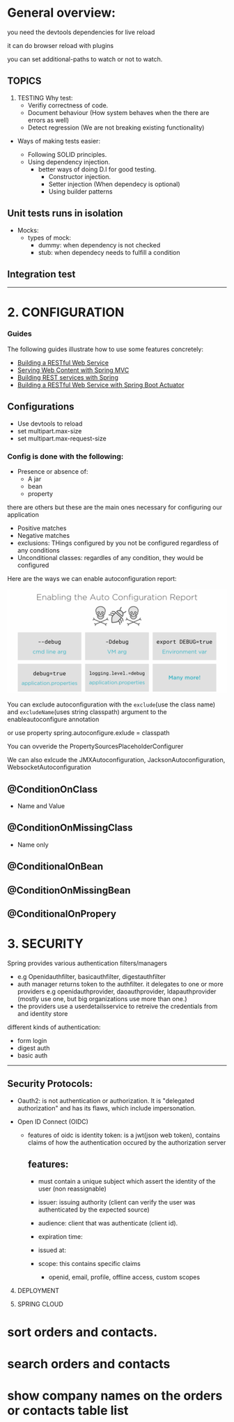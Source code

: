 # General overview:

you need the devtools dependencies for live reload

it can do browser reload with plugins

you can set additional-paths to watch or not to watch.

## TOPICS

1. TESTING
   Why test:
   - Verifiy correctness of code.
   - Document behaviour (How system behaves when the there are errors as well)
   - Detect regression (We are not breaking existing functionality)

- Ways of making tests easier:

  - Following SOLID principles.
  - Using dependency injection.
    - better ways of doing D.I for good testing.
      - Constructor injection.
      - Setter injection (When dependecy is optional)
      - Using builder patterns

## Unit tests runs in isolation

- Mocks:
  - types of mock:
    - dummy: when dependency is not checked
    - stub: when dependecy needs to fulfill a condition

## Integration test

---

# 2. CONFIGURATION

### Guides

The following guides illustrate how to use some features concretely:

- [Building a RESTful Web Service](https://spring.io/guides/gs/rest-service/)
- [Serving Web Content with Spring MVC](https://spring.io/guides/gs/serving-web-content/)
- [Building REST services with Spring](https://spring.io/guides/tutorials/bookmarks/)
- [Building a RESTful Web Service with Spring Boot Actuator](https://spring.io/guides/gs/actuator-service/)

## Configurations

- Use devtools to reload
- set multipart.max-size
- set multipart.max-request-size

### Config is done with the following:

- Presence or absence of:
  - A jar
  - bean
  - property

there are others but these are the main ones necessary for configuring our application

- Positive matches
- Negative matches
- exclusions: THings configured by you not be configured regardless of any conditions
- Unconditional classes: regardles of any condition, they would be configured

Here are the ways we can enable autoconfiguration report:

![Debug](./debug.png)

You can exclude autoconfiguration with the `exclude`(use the class name) and `excludeName`(uses string classpath) argument to the enableautoconfigure annotation

or use property spring.autoconfigure.exlude = classpath

You can ovveride the PropertySourcesPlaceholderConfigurer

We can also exlcude the JMXAutoconfiguration, JacksonAutoconfiguration, WebsocketAutoconfiguration

## @ConditionOnClass

- Name and Value

## @ConditionOnMissingClass

- Name only

## @ConditionalOnBean

## @ConditionOnMissingBean

## @ConditionalOnPropery

# 3. SECURITY

Spring provides various authentication filters/managers

- e.g Openidauthfilter, basicauthfilter, digestauthfilter
- auth manager returns token to the authfilter. it delegates to one or more providers e.g openidauthprovider, daoauthprovider, ldapauthprovider (mostly use one, but big organizations use more than one.)
- the providers use a userdetailsservice to retreive the credentials from and identity store

different kinds of authentication:

- form login
- digest auth
- basic auth

---

## Security Protocols:

- Oauth2: is not authentication or authorization. It is "delegated authorization" and has its flaws, which include impersonation.
- Open ID Connect (OIDC)

  - features of oidc is identity token: is a jwt(json web token), contains claims of how the authentication occured by the authorization server

    ## features:

    - must contain a unique subject which assert the identity of the user (non reassignable)
    - issuer: issuing authority (client can verify the user was authenticated by the expected source)
    - audience: client that was authenticate (client id).
    - expiration time:
    - issued at:

    - scope: this contains specific claims
      - openid, email, profile, offline access, custom scopes

4. DEPLOYMENT

5. SPRING CLOUD

# sort orders and contacts.

# search orders and contacts

# show company names on the orders or contacts table list

